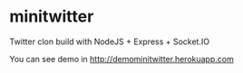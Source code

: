 minitwitter
===========

Twitter clon build with NodeJS + Express + Socket.IO

You can see demo in http://demominitwitter.herokuapp.com
